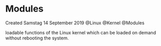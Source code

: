 # Modules
Created Samstag 14 September 2019
@Linux @Kernel @Modules

loadable functions of the Linux kernel which can be loaded on demand without rebooting the system.

